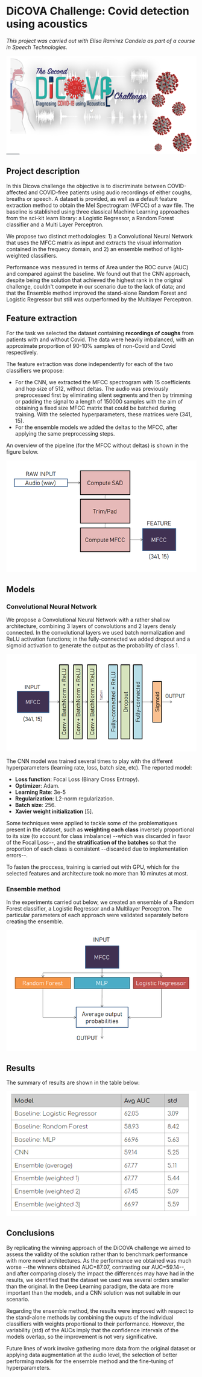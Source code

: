 # DiCOVA Challenge: Covid detection using acoustics

*This project was carried out with Elisa Ramírez Candela as part of a course in Speech Technologies.*

![Dicova](https://github.com/CesarCaramazana/SpeechTech_DiCOVA_Challenge/blob/main/Figures/DiCOVA.PNG)

## Project description

In this Dicova challenge the objective is to discriminate between COVID-affected and COVID-free patients using audio recordings of either coughs, breaths or speech. A dataset is provided, as well as a default feature extraction method to obtain the Mel Spectrogram (MFCC) of a wav file. The baseline is stablished using three classical Machine Learning approaches from the sci-kit learn library: a Logistic Regressor, a Random Forest classifier and a Multi Layer Perceptron. 

We propose two distinct methodologies: 1) a Convolutional Neural Network that uses the MFCC matrix as input and extracts the visual information contained in the frequecy domain, and 2) an ensemble method of light-weighted classifiers.

Performance was measured in terms of Area under the ROC curve (AUC) and compared against the baseline. We found out that the CNN approach, despite being the solution that achieved the highest rank in the original challenge, couldn't compete in our scenario due to the lack of data; and that the Ensemble method improved the stand-alone Random Forest and Logistic Regressor but still was outperformed by the Multilayer Perceptron. 



## Feature extraction
For the task we selected the dataset containing **recordings of coughs** from patients with and without Covid. The data were heavily imbalanced, with an approximate proportion of 90-10% samples of non-Covid and Covid respectively. 

The feature extraction was done independently for each of the two classifiers we propose:
  * For the CNN, we extracted the MFCC spectrogram with 15 coefficients and hop size of 512, without deltas. The audio was previously preprocessed first by eliminating silent segments and then by trimming or padding the signal to a length of 150000 samples with the aim of obtaining a fixed size MFCC matrix that could be batched during training. With the selected hyperparameters, these matrices were (341, 15). 
  * For the ensemble models we added the deltas to the MFCC, after applying the same preprocessing steps. 

An overview of the pipeline (for the MFCC without deltas) is shown in the figure below.

![Features](https://github.com/CesarCaramazana/SpeechTech_DiCOVA_Challenge/blob/main/Figures/feature_extraction.PNG)


## Models

### Convolutional Neural Network

We propose a Convolutional Neural Network with a rather shallow architecture, combining 3 layers of convolutions and 2 layers densly connected. In the convolutional layers we used batch normalization and ReLU activation functions; in the fully-connected we added dropout and a sigmoid activation to generate the output as the probability of class 1. 

![CNN](https://github.com/CesarCaramazana/SpeechTech_DiCOVA_Challenge/blob/main/Figures/CNN%20architecture.PNG)

The CNN model was trained several times to play with the different hyperparameters (learning rate, loss, batch size, etc). The reported model:

- **Loss function**: Focal Loss (Binary Cross Entropy).
- **Optimizer**: Adam.
- **Learning Rate**: 3e-5
- **Regularization**: L2-norm regularization.
- **Batch size**: 256.
- **Xavier weight initialization** [5].

Some techniques were applied to tackle some of the problematiques present in the dataset, such as **weighting each class** inversely proportional to its size (to account for class imbalance) --which was discarded in favor of the Focal Loss--, and the **stratification of the batches** so that the proportion of each class is consistent --discarded due to implementation errors--.

To fasten the proccess, training is carried out with GPU, which for the selected features and architecture took no more than 10 minutes at most.


### Ensemble method

In the experiments carried out below, we created an ensemble of a Random Forest classifier, a Logistic Regressor and a Multilayer Perceptron. The particular parameters of each approach were validated separately before creating the ensemble.

![Ensemble](https://github.com/CesarCaramazana/SpeechTech_DiCOVA_Challenge/blob/main/Figures/ensemble_method.PNG)


## Results

The summary of results are shown in the table below:

![Results](https://github.com/CesarCaramazana/SpeechTech_DiCOVA_Challenge/blob/main/Figures/results.PNG)


## Conclusions

By replicating the winning approach of the DiCOVA challenge we aimed to assess the validity of the solution rather than to benchmark performance with more novel architectures. As the performance we obtained was much worse --the winners obtained AUC=87.07, contrasting our AUC=59.14--, and after comparing closely the impact the differences may have had in the results, we identified that the dataset we used was several orders smaller than the original. In the Deep Learning paradigm, the data are more important than the models, and a CNN solution was not suitable in our scenario. 


Regarding the ensemble method, the results were improved with respect to the stand-alone methods by combining the ouputs of the individual classifiers with weights proportional to their performance. However, the variability (std) of the AUCs imply that the confidence intervals of the models overlap, so the improvement is not very significative.


Future lines of work involve gathering more data from the original dataset or applying data augmentation at the audio level, the selection of better performing models for the ensemble method and the fine-tuning of hyperparameters. 
